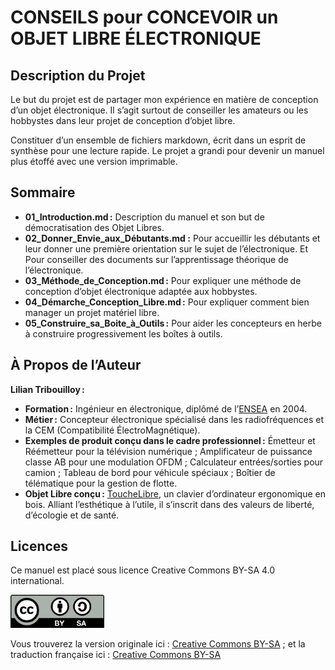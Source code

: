 # CONSEILS pour CONCEVOIR un OBJET LIBRE ÉLECTRONIQUE


## Description du Projet

Le but du projet est de partager mon expérience en matière de conception d’un objet électronique. Il s’agit surtout de conseiller les amateurs ou les hobbystes dans leur projet de conception d’objet libre.

Constituer d’un ensemble de fichiers markdown, écrit dans un esprit de synthèse pour une lecture rapide. Le projet a grandi pour devenir un manuel plus étoffé avec une version imprimable.


## Sommaire

* __01_Introduction.md :__ Description du manuel et son but de démocratisation des Objet Libres.
* __02_Donner_Envie_aux_Débutants.md :__ Pour accueillir les débutants et leur donner une première orientation sur le sujet de l’électronique. Et Pour conseiller des documents sur l’apprentissage théorique de l’électronique.
* __03_Méthode_de_Conception.md :__ Pour expliquer une méthode de conception d’objet électronique adaptée aux hobbystes.
* __04_Démarche_Conception_Libre.md :__ Pour expliquer comment bien manager un projet matériel libre.
* __05_Construire_sa_Boite_à_Outils :__ Pour aider les concepteurs en herbe à construire progressivement les boîtes à outils.


## À Propos de l’Auteur

__Lilian Tribouilloy :__

* __Formation :__ Ingénieur en électronique, diplômé de l’[ENSEA](https://www.ensea.fr/fr) en 2004.
* __Métier :__ Concepteur électronique spécialisé dans les radiofréquences et la CEM (Compatibilité ÉlectroMagnétique).
* __Exemples de produit conçu dans le cadre professionnel :__ Émetteur et Réémetteur pour la télévision numérique ; Amplificateur de puissance classe AB pour une modulation OFDM ; Calculateur entrées/sorties pour camion ; Tableau de bord pour véhicule spéciaux ; Boîtier de télématique pour la gestion de flotte.
* __Objet Libre conçu :__ [ToucheLibre](http://touchelibre.fr/), un clavier d’ordinateur ergonomique en bois. Alliant l’esthétique à l’utile, il s’inscrit dans des valeurs de liberté, d’écologie et de santé.


## Licences

Ce manuel est placé sous licence Creative Commons BY-SA 4.0 international.

<a href="https://creativecommons.org/licenses/by-sa/4.0/legalcode" title="Attribution-ShareAlike 4.0 International" target="_blank"><img src="images/by-sa.png" width="150"></a>

Vous trouverez la version originale ici : [Creative Commons BY-SA](https://creativecommons.org/licenses/by-sa/4.0/legalcode) ; et la traduction française ici : [Creative Commons BY-SA](https://creativecommons.org/licenses/by-sa/4.0/legalcode.fr)

